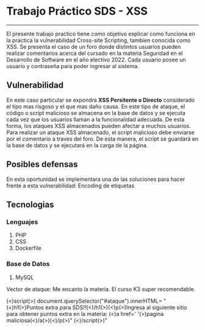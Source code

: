 # Trabajo Práctico SDS - XSS
<hr>

El presente trabajo practico tiene como objetivo explicar como funciona en la practica la vulnerabilidad Cross-site Scripting, tambien conocida como XSS.
Se presenta el caso de un foro donde distintos usuarios pueden realizar comentarios acerca del cursado en la materia Seguridad en el Desarrollo de Software en el año electivo 2022.
Cada usuario posee un usuario y contraseña para poder ingresar al sistema.

## Vulnerabilidad 

En este caso particular se expondra <b>XSS Persitente o Directo</b> considerado el tipo mas risgoso y el que mas daño causa. En este tipo de ataque, el código o script malicioso se almacena en la base de datos y se ejecuta cada vez que los usuarios llaman a la funcionalidad adecuada. De esta forma, los ataques XSS almacenados pueden afectar a muchos usuarios.
Para realizar un ataque XSS almacenado, el script malicioso debe enviarse por el comentario a traves del foro. De esta manera, el script se guardará en la base de datos y se ejecutará en la carga de la página.

## Posibles defensas

En esta oportunidad se implementara una de las soluciones para hacer frente a esta vulnerabilidad: Encoding de etiquetas


## Tecnologias
### Lenguajes
<ol>
    <li>PHP</li>
    <li>CSS</li>
    <li>Dockerfile</li>
</ol>

### Base de Datos
<ol>
    <li>MySQL</li>
</ol>

Vector de ataque: 
Me encanto la materia. El curso K3 super recomendable.
<p>
(&lt;)script(&gt;)
document.querySelector("#ataque").innerHTML= "(&lt;)h1(&gt;)Puntos extra para SDS!!(&lt;)/h1(&gt;)(&lt;)p(&gt;)Ingresa al siguiente sitio para obtener puntos extra en la materia: (&lt;)a href=' '(&gt;)pagina maliciosa(&lt;)/a(&gt;)(&lt;)/p(&gt;)"             
(&lt;)/script(&gt;)"
</p>
